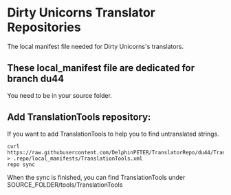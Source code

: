 Dirty Unicorns Translator Repositories
==========================

The local manifest file needed for Dirty Unicorns's translators.

These local_manifest file are dedicated for branch du44
------

You need to be in your source folder.

Add TranslationTools repository:
------

If you want to add TranslationTools to help you to find untranslated strings.

    curl https://raw.githubusercontent.com/DelphinPETER/TranslatorRepo/du44/TranslationTools.xml > .repo/local_manifests/TranslationTools.xml
    repo sync
    
When the sync is finished, you can find TranslationTools under SOURCE_FOLDER/tools/TranslationTools
